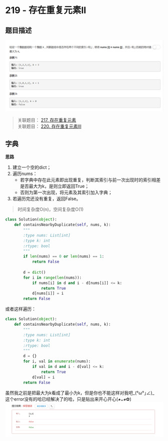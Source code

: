 # 219 - 存在重复元素II

## 题目描述
![problem](images/219.png)

>关联题目： [217. 存在重复元素](https://github.com/Rosevil1874/LeetCode/tree/master/Python-Solution/217_Contains-Duplicate)  
>关联题目： [220. 存在重复元素III](https://github.com/Rosevil1874/LeetCode/tree/master/Python-Solution/220_Contains-Duplicate-III)  

## 字典
**思路**
1. 建立一个空的dict；
2. 遍历nums：
    - 若字典中存在此元素即出现重复，判断其索引与前一次出现时的索引相差是否最大为k，是则立即返回True；
    - 否则为第一次出现，将元素及其索引加入字典；
3. 若遍历完还没有重复，返回False。

>时间复杂度O(n)，空间复杂度O(1)

```python
class Solution(object):
    def containsNearbyDuplicate(self, nums, k):
        """
        :type nums: List[int]
        :type k: int
        :rtype: bool
        """
        if len(nums) == 0 or len(nums) == 1:
            return False

        d = dict()
        for i in range(len(nums)):
            if nums[i] in d and i - d[nums[i]] <= k:
                return True
            d[nums[i]] = i
        return False
```

或者这样遍历：
```python
class Solution(object):
    def containsNearbyDuplicate(self, nums, k):
        """
        :type nums: List[int]
        :type k: int
        :rtype: bool
        """
        d = {}
        for i, val in enumerate(nums):
            if val in d and i - d[val] <= k:
                return True
            d[val] = i
        return False
```

虽然我之前是把最大为k看成了最小为k，但是你也不能这样对我吧_(°ω°｣∠)_  
这个error没有的哈已经解决了的哈，只是贴出来开心开心(◕ᴗ◕✿)
![error](images/error.png)
